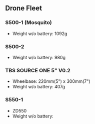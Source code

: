 

## Drone Fleet

### S500-1 (Mosquito)

- Weight w/o battery: 1092g

### S500-2 

- Weight w/o battery: 980g

### TBS SOURCE ONE 5" V0.2

- Wheelbase: 220mm(5") x 300mm(7")
- Weight w/o battery: 407g

### S550-1

- ZD550
- Weight w/o battery:

